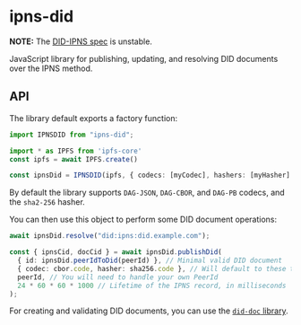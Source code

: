 # ipns-did

**NOTE:** The [DID-IPNS spec](https://misterupkeep.github.io/did-ipns-spec/) is unstable.

JavaScript library for publishing, updating, and resolving DID documents over
the IPNS method.

## API

The library default exports a factory function:
```ts
import IPNSDID from "ipns-did";

import * as IPFS from 'ipfs-core'
const ipfs = await IPFS.create()

const ipnsDid = IPNSDID(ipfs, { codecs: [myCodec], hashers: [myHasher] });
```
By default the library supports `DAG-JSON`, `DAG-CBOR`, and `DAG-PB` codecs, and
the `sha2-256` hasher.

You can then use this object to perform some DID document operations:
```ts
await ipnsDid.resolve("did:ipns:did.example.com");

const { ipnsCid, docCid } = await ipnsDid.publishDid(
  { id: ipnsDid.peerIdToDid(peerId) }, // Minimal valid DID document
  { codec: cbor.code, hasher: sha256.code }, // Will default to these two if passed {}
  peerId, // You will need to handle your own PeerId
  24 * 60 * 60 * 1000 // Lifetime of the IPNS record, in milliseconds
);
```

For creating and validating DID documents, you can use the [`did-doc`
library](https://www.npmjs.com/package/did-doc).
